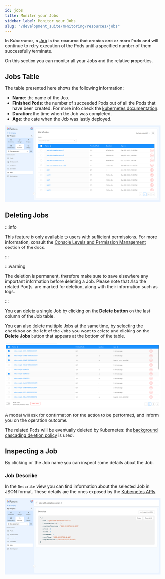 ```yaml
---
id: jobs
title: Monitor your Jobs
sidebar_label: Monitor your Jobs
slug: "/development_suite/monitoring/resources/jobs"
---
```


In Kubernetes, a [Job](https://kubernetes.io/docs/concepts/workloads/controllers/job/) is the resource that creates one or more Pods and will continue to retry execution of the Pods until a specified number of them successfully terminate.

On this section you can monitor all your Jobs and the relative properties.

## Jobs Table

The table presented here shows the following information:

- **Name**: the name of the Job.
- **Finished Pods**: the number of succeeded Pods out of all the Pods that have been created. For more info check the [kubernetes documentation](https://kubernetes.io/docs/reference/kubernetes-api/workload-resources/job-v1/#JobStatus).
- **Duration**: the time when the Job was completed.
- **Age**: the date when the Job was lastly deployed.

![list_of_jobs](../img/jobs_list.png)

## Deleting Jobs

:::info

This feature is only available to users with sufficient permissions. For more information, consult the [Console Levels and Permission Management](/products/console/identity-and-access-management/console-levels-and-permission-management.md) section of the docs.

:::

:::warning

The deletion is permanent, therefore make sure to save elsewhere any important information before deleting a Job.
Please note that also the related Pod(s) are marked for deletion, along with their information such as logs.

:::

You can delete a single Job by clicking on the **Delete button** on the last column of the Job table.

You can also delete multiple Jobs at the same time, by selecting the checkbox on the left of the Jobs you want to delete and clicking on the **Delete Jobs** button that appears at the bottom of the table.

![list_of_selected_jobs](../img/jobs_list_selected.png)

A modal will ask for confirmation for the action to be performed, and inform you on the operation outcome.

The related Pods will be eventually deleted by Kubernetes: the [background cascading deletion policy](https://kubernetes.io/docs/concepts/architecture/garbage-collection/#background-deletion) is used.

## Inspecting a Job

By clicking on the Job name you can inspect some details about the Job.

### Job Describe

In the `Describe` view you can find information about the selected Job in JSON format.
These details are the ones exposed by the [Kubernetes APIs](https://kubernetes.io/docs/reference/kubernetes-api/workload-resources/job-v1).

![describe](../img/jobs_describe.png)
